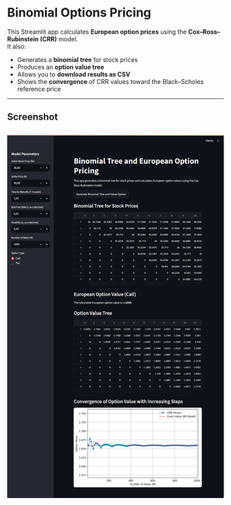 
# Binomial Options Pricing

This Streamlit app calculates **European option prices** using the **Cox–Ross–Rubinstein (CRR)** model.  
It also:
- Generates a **binomial tree** for stock prices
- Produces an **option value tree**
- Allows you to **download results as CSV**
- Shows the **convergence** of CRR values toward the Black–Scholes reference price

---
## Screenshot
![Alt text](images/screenshot_binomial_options_app.png)
---



